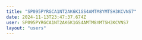 ```yaml
---
title: "SP095PYRGCA1NT2AK6K1GS4AMTM8YMTSH3KCVNS7"
date: 2024-11-13T23:47:37.674Z
user: SP095PYRGCA1NT2AK6K1GS4AMTM8YMTSH3KCVNS7
layout: "users"
---
```

    